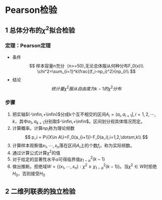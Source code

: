 # Pearson检验

## 1 总体分布的$\chi^2$拟合检验

### 定理：Pearson定理
* 条件
$$
样本容量n充分（n>=50),无论总体服从何种分布F_0(x)\\
\chi^2=\sum_{i=1}^k\frac{(f_i-np_i)^2}{np_i}\\
$$
* 结论
$$
统计量\chi^2服从自由度为k-1的\chi^2分布
$$
### 步骤

1. 把实轴$(-\infin,+\infin)$分成k个互不相交的区间$A_i=(a_i,a_{i+1}],i=1,2,\dotsm,k$，其中$a_1,a_{k+1}$分别取$-\infin,+\infin$。区间划分视具体情况而定。
2. 计算概率。计算$np_i$称为理论频数
$$
p_i = P\{X\in A\}=F_0(a_{i+1})-F_0(a_i),i=1,2,\dotsm,k\\
$$
3. 计算样本观察值$x_1,\dotsm,x_n$落在区间$A_i$上的个数$f_i$，称为实际频数。
4. 通过计算公式计算$\chi^2$的值
5. 对于给定的显著性水平$\alpha$可得临界值$\chi^2_{1-\alpha}(k-1)$
6. 做出推断。拒绝域$W=\{(x_1,\dotsm,x_n):\chi^2 \geq\chi^2_{1-\alpha}(k-1)\}$。当$\chi^2\in W$时拒绝$H_0$，否则接受$H_0$


## 2 二维列联表的独立检验